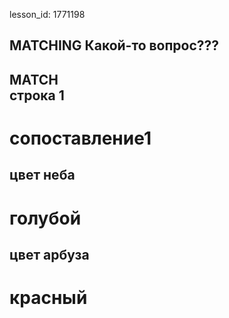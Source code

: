 lesson_id: 1771198

## MATCHING Какой-то вопрос???

MATCH  
строка 1  
----  
сопоставление1  
====  
цвет неба  
----  
голубой  
====  
цвет арбуза  
----  
красный  
====
